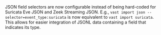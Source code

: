 JSON field selectors are now configurable instead of being hard-coded for
Suricata Eve JSON and Zeek Streaming JSON. E.g., `vast import json
--selector=event_type:suricata` is now equivalent to `vast import suricata`.
This allows for easier integration of JSONL data containing a field that
indicates its type.
